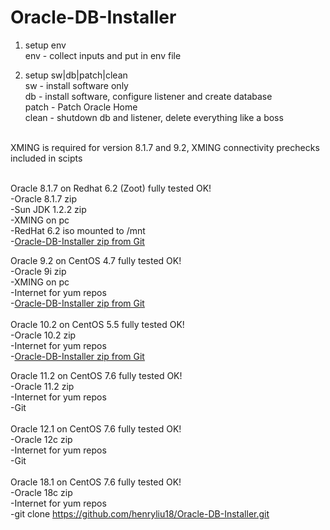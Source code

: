 # Oracle-DB-Installer

1. setup env <br />
env - collect inputs and put in env file<br />

2. setup sw|db|patch|clean<br />
sw - install software only<br />
db - install software, configure listener and create database<br />
patch - Patch Oracle Home<br />
clean - shutdown db and listener, delete everything like a boss<br />
<br />
XMING is required for version 8.1.7 and 9.2, XMING connectivity prechecks included in scipts<br />
<br />

Oracle 8.1.7 on Redhat 6.2 (Zoot) fully tested OK!<br />
-Oracle 8.1.7 zip<br />
-Sun JDK 1.2.2 zip<br />
-XMING on pc<br />
-RedHat 6.2 iso mounted to /mnt<br />
-<a href="https://github.com/henryliu18/Oracle-DB-Installer/archive/master.zip">Oracle-DB-Installer zip from Git</a><br />

Oracle   9.2 on CentOS 4.7 fully tested OK!<br />
-Oracle 9i zip<br />
-XMING on pc<br />
-Internet for yum repos<br />
-<a href="https://github.com/henryliu18/Oracle-DB-Installer/archive/master.zip">Oracle-DB-Installer zip from Git</a><br />
<br />
Oracle  10.2 on CentOS 5.5 fully tested OK!<br />
-Oracle 10.2 zip<br />
-Internet for yum repos<br />
-<a href="https://github.com/henryliu18/Oracle-DB-Installer/archive/master.zip">Oracle-DB-Installer zip from Git</a><br />

Oracle  11.2 on CentOS 7.6 fully tested OK!<br />
-Oracle 11.2 zip<br />
-Internet for yum repos<br />
-Git<br />
<br />
Oracle  12.1 on CentOS 7.6 fully tested OK!<br />
-Oracle 12c zip<br />
-Internet for yum repos<br />
-Git<br />
<br />
Oracle  18.1 on CentOS 7.6 fully tested OK!<br />
-Oracle 18c zip<br />
-Internet for yum repos<br />
-git clone https://github.com/henryliu18/Oracle-DB-Installer.git<br />
<br />
